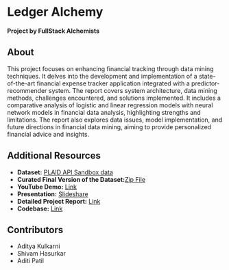 

# Ledger Alchemy
**Project by FullStack Alchemists**

## About

This project focuses on enhancing financial tracking through data mining techniques. It delves into the development and implementation of a state-of-the-art financial expense tracker application integrated with a predictor-recommender system. The report covers system architecture, data mining methods, challenges encountered, and solutions implemented. It includes a comparative analysis of logistic and linear regression models with neural network models in financial data analysis, highlighting strengths and limitations. The report also explores data issues, model implementation, and future directions in financial data mining, aiming to provide personalized financial advice and insights.


## Additional Resources
- **Dataset:** [PLAID API Sandbox data](https://plaid.com/docs/sandbox/test-credentials/)
- **Curated Final Version of the Dataset:**[Zip File](Data/ledger_alchemy_transactions_v6.zip)
- **YouTube Demo:** [Link](https://youtu.be/HXaDWtv0cmk)
- **Presentation:** [Slideshare](https://www.slideshare.net/patiladiti752/ledger-alchemy-255-data-miningpdf)
- **Detailed Project Report:** [Link](https://github.com/Fullstack-Alchemists-SJSU/ledger-alchemy-recommender/blob/7499ea6c14cb6ac01cfe97e459e065aabbcc6b8f/CMPE255-Project%20Report%20Document.pdf)
- **Codebase:** [Link](https://github.com/Fullstack-Alchemists-SJSU/ledger-alchemy-recommender/blob/master/Ledger_Alchemy_Recommender_Preprocessing.ipynb)


## Contributors
* Aditya Kulkarni
* Shivam Hasurkar
* Aditi Patil

